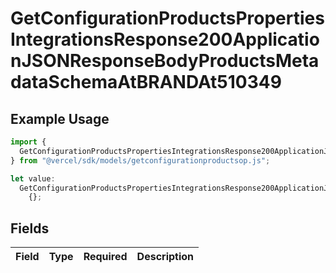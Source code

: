 # GetConfigurationProductsPropertiesIntegrationsResponse200ApplicationJSONResponseBodyProductsMetadataSchemaAtBRANDAt510349

## Example Usage

```typescript
import {
  GetConfigurationProductsPropertiesIntegrationsResponse200ApplicationJSONResponseBodyProductsMetadataSchemaAtBRANDAt510349,
} from "@vercel/sdk/models/getconfigurationproductsop.js";

let value:
  GetConfigurationProductsPropertiesIntegrationsResponse200ApplicationJSONResponseBodyProductsMetadataSchemaAtBRANDAt510349 =
    {};
```

## Fields

| Field       | Type        | Required    | Description |
| ----------- | ----------- | ----------- | ----------- |